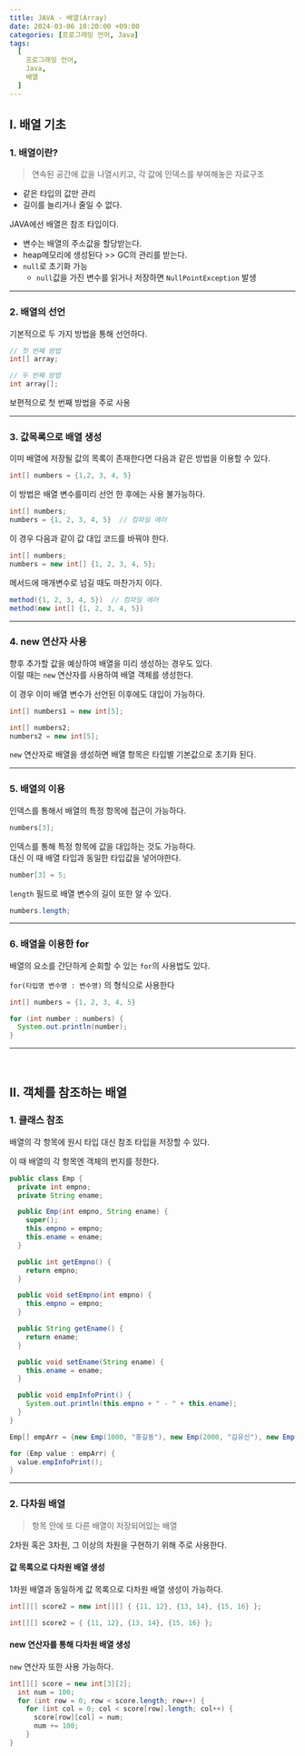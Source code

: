 ```yaml
---
title: JAVA - 배열(Array)
date: 2024-03-06 10:20:00 +09:00
categories: [프로그래밍 언어, Java]
tags:
  [
    프로그래밍 언어,
    Java,
    배열
  ]
---
```


## Ⅰ. 배열 기초

### 1. 배열이란?

> 연속된 공간에 값을 나열시키고, 각 값에 인덱스를 부여해놓은 자료구조

- 같은 타입의 값만 관리
- 길이를 늘리거나 줄일 수 없다.

JAVA에선 배열은 참조 타입이다.
- 변수는 배열의 주소값을 할당받는다.
- heap메모리에 생성된다 >> GC의 관리를 받는다.
- `null`로 초기화 가능
  - `null`값을 가진 변수를 읽거나 저장하면 `NullPointException` 발생

<hr>

### 2. 배열의 선언

기본적으로 두 가지 방법을 통해 선언하다.

```java
// 첫 번째 방법
int[] array;

// 두 번째 방법
int array[];
```

보편적으로 첫 번째 방법을 주로 사용

<hr>

### 3. 값목록으로 배열 생성

이미 배열에 저장될 값의 목록이 존재한다면 다음과 같은 방법을 이용할 수 있다.

```java
int[] numbers = {1,2, 3, 4, 5}
```

이 방법은 배열 변수를미리 선언 한 후에는 사용 불가능하다.

```java
int[] numbers;
numbers = {1, 2, 3, 4, 5}  // 컴파일 에러
```

이 경우 다음과 같이 값 대입 코드를 바꿔야 한다.

```java
int[] numbers;
numbers = new int[] {1, 2, 3, 4, 5};
```

메서드에 매개변수로 넘길 때도 마찬가지 이다.
```java
method({1, 2, 3, 4, 5})  // 컴파일 에러
method(new int[] {1, 2, 3, 4, 5})
```

<hr>

### 4. new 연산자 사용

향후 추가할 값을 예상하여 배열을 미리 생성하는 경우도 있다.  
이럴 때는 `new` 연산자를 사용하여 배열 객체를 생성한다.

이 경우 이미 배열 변수가 선언된 이후에도 대입이 가능하다.

```java
int[] numbers1 = new int[5];

int[] numbers2;
numbers2 = new int[5];
```

`new` 연산자로 배열을 생성하면 배열 항목은 타입별 기본값으로 초기화 된다.  

<hr>

### 5. 배열의 이용

인덱스를 통해서 배열의 특정 항목에 접근이 가능하다.

```java
numbers[3];
```

인덱스를 통해 특정 항목에 값을 대입하는 것도 가능하다.  
대신 이 때 배열 타입과 동일한 타입값을 넣어야한다.

```java
number[3] = 5;
```

`length` 필드로 배열 변수의 길이 또한 알 수 있다.

```java
numbers.length;
```

<hr>

### 6. 배열을 이용한 for

배열의 요소를 간단하게 순회할 수 있는 `for`의 사용법도 있다.

`for(타입명 변수명 : 변수명)` 의 형식으로 사용한다

```java
int[] numbers = {1, 2, 3, 4, 5}

for (int number : numbers) {
  System.out.println(number);
}
```

<hr><br>

## Ⅱ. 객체를 참조하는 배열

### 1. 클래스 참조

배열의 각 항목에 원시 타입 대신 참조 타입을 저장할 수 있다.  

이 때 배열의 각 항목엔 객체의 번지를 정한다.

```java
public class Emp {
  private int empno;
  private String ename;

  public Emp(int empno, String ename) {
    super();
    this.empno = empno;
    this.ename = ename;
  }

  public int getEmpno() {
    return empno;
  }

  public void setEmpno(int empno) {
    this.empno = empno;
  }

  public String getEname() {
    return ename;
  }

  public void setEname(String ename) {
    this.ename = ename;
  }

  public void empInfoPrint() {
    System.out.println(this.empno + " - " + this.ename);
  }
}
```

```java
Emp[] empArr = {new Emp(1000, "홍길동"), new Emp(2000, "김유신"), new Emp(3000, "유관순")};

for (Emp value : empArr) {
  value.empInfoPrint();
}
```

<hr>

### 2. 다차원 배열

> 항목 안에 또 다른 배열이 저장되어있는 배열

2차원 혹은 3차원, 그 이상의 차원을 구현하기 위해 주로 사용한다.  

#### 값 목록으로 다차원 배열 생성

1차원 배열과 동일하게 값 목록으로 다차원 배열 생성이 가능하다.

```java
int[][] score2 = new int[][] { {11, 12}, {13, 14}, {15, 16} };
```

```java
int[][] score2 = { {11, 12}, {13, 14}, {15, 16} };
```

#### new 연산자를 통해 다차원 배열 생성

`new` 연산자 또한 사용 가능하다.

```java
int[][] score = new int[3][2];
  int num = 100;
  for (int row = 0; row < score.length; row++) {
    for (int col = 0; col < score[row].length; col++) {
      score[row][col] = num;
      num += 100;
    }
}
```
